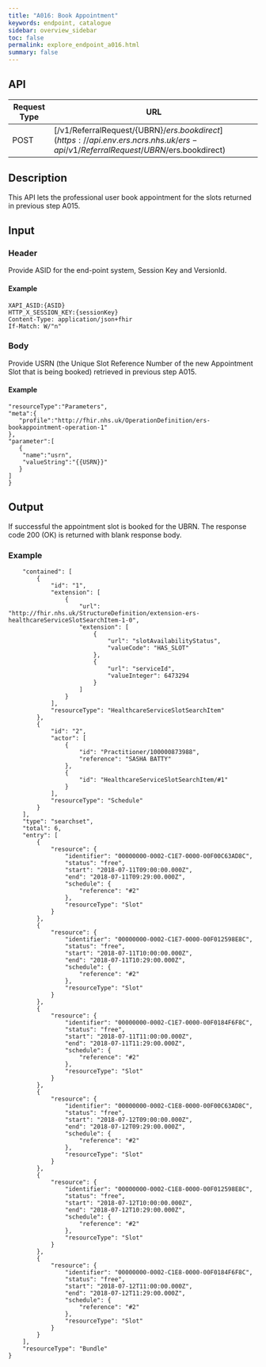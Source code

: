 ```yaml
---
title: "A016: Book Appointment"
keywords: endpoint, catalogue
sidebar: overview_sidebar
toc: false
permalink: explore_endpoint_a016.html
summary: false
---
```


## API

| Request Type | URL |
| -------------| --- |
| POST | [/v1/ReferralRequest/{UBRN}/$ers.bookdirect](https://api.{env}.ers.ncrs.nhs.uk/ers-api/v1/ReferralRequest/{UBRN}/$ers.bookdirect)

## Description
This API lets the professional user book appointment for the slots returned in previous step A015.

## Input

### Header
Provide ASID for the end-point system, Session Key and VersionId.

#### Example
```http
XAPI_ASID:{ASID}
HTTP_X_SESSION_KEY:{sessionKey}
Content-Type: application/json+fhir
If-Match: W/"n"
```

### Body
Provide USRN (the Unique Slot Reference Number of the new Appointment Slot that is being booked) retrieved in previous step A015.

#### Example
```{
"resourceType":"Parameters",
"meta":{
   "profile":"http://fhir.nhs.uk/OperationDefinition/ers-bookappointment-operation-1"
},
"parameter":[
   {
    "name":"usrn",
    "valueString":"{{USRN}}"
   }
]
}
```

## Output
If successful the appointment slot is booked for the UBRN. The response code 200 (OK) is returned with blank response body.

### Example
```{
    "contained": [
        {
            "id": "1",
            "extension": [
                {
                    "url": "http://fhir.nhs.uk/StructureDefinition/extension-ers-healthcareServiceSlotSearchItem-1-0",
                    "extension": [
                        {
                            "url": "slotAvailabilityStatus",
                            "valueCode": "HAS_SLOT"
                        },
                        {
                            "url": "serviceId",
                            "valueInteger": 6473294
                        }
                    ]
                }
            ],
            "resourceType": "HealthcareServiceSlotSearchItem"
        },
        {
            "id": "2",
            "actor": [
                {
                    "id": "Practitioner/100000873988",
                    "reference": "SASHA BATTY"
                },
                {
                    "id": "HealthcareServiceSlotSearchItem/#1"
                }
            ],
            "resourceType": "Schedule"
        }
    ],
    "type": "searchset",
    "total": 6,
    "entry": [
        {
            "resource": {
                "identifier": "00000000-0002-C1E7-0000-00F00C63AD8C",
                "status": "free",
                "start": "2018-07-11T09:00:00.000Z",
                "end": "2018-07-11T09:29:00.000Z",
                "schedule": {
                    "reference": "#2"
                },
                "resourceType": "Slot"
            }
        },
        {
            "resource": {
                "identifier": "00000000-0002-C1E7-0000-00F012598E8C",
                "status": "free",
                "start": "2018-07-11T10:00:00.000Z",
                "end": "2018-07-11T10:29:00.000Z",
                "schedule": {
                    "reference": "#2"
                },
                "resourceType": "Slot"
            }
        },
        {
            "resource": {
                "identifier": "00000000-0002-C1E7-0000-00F0184F6F8C",
                "status": "free",
                "start": "2018-07-11T11:00:00.000Z",
                "end": "2018-07-11T11:29:00.000Z",
                "schedule": {
                    "reference": "#2"
                },
                "resourceType": "Slot"
            }
        },
        {
            "resource": {
                "identifier": "00000000-0002-C1E8-0000-00F00C63AD8C",
                "status": "free",
                "start": "2018-07-12T09:00:00.000Z",
                "end": "2018-07-12T09:29:00.000Z",
                "schedule": {
                    "reference": "#2"
                },
                "resourceType": "Slot"
            }
        },
        {
            "resource": {
                "identifier": "00000000-0002-C1E8-0000-00F012598E8C",
                "status": "free",
                "start": "2018-07-12T10:00:00.000Z",
                "end": "2018-07-12T10:29:00.000Z",
                "schedule": {
                    "reference": "#2"
                },
                "resourceType": "Slot"
            }
        },
        {
            "resource": {
                "identifier": "00000000-0002-C1E8-0000-00F0184F6F8C",
                "status": "free",
                "start": "2018-07-12T11:00:00.000Z",
                "end": "2018-07-12T11:29:00.000Z",
                "schedule": {
                    "reference": "#2"
                },
                "resourceType": "Slot"
            }
        }
    ],
    "resourceType": "Bundle"
}
```
